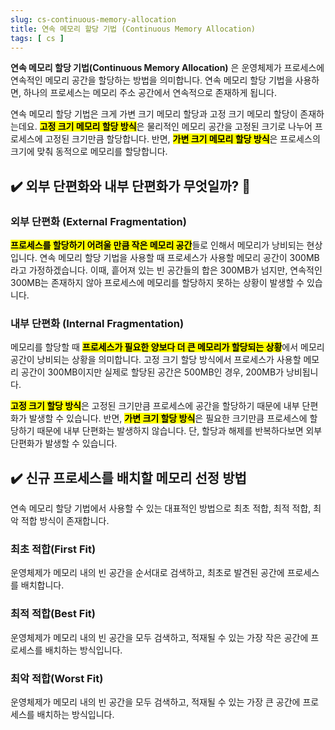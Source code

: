 ```yaml
---
slug: cs-continuous-memory-allocation
title: 연속 메모리 할당 기법 (Continuous Memory Allocation)
tags: [ cs ]
---
```


**연속 메모리 할당 기법(Continuous Memory Allocation)** 은 운영체제가 프로세스에 연속적인 메모리 공간을 할당하는 방법을 의미합니다. 연속 메모리 할당 기법을 사용하면, 하나의 프로세스는 메모리 주소 공간에서 연속적으로 존재하게 됩니다.

연속 메모리 할당 기법은 크게 가변 크기 메모리 할당과 고정 크기 메모리 할당이 존재하는데요. <mark>**고정 크기 메모리 할당 방식**</mark>은 물리적인 메모리 공간을 고정된 크기로 나누어 프로세스에 고정된 크기만큼 할당합니다. 반면, <mark>**가변 크기 메모리 할당 방식**</mark>은 프로세스의 크기에 맞춰 동적으로 메모리를 할당합니다.

## ✔️ 외부 단편화와 내부 단편화가 무엇일까? 🤔
### 외부 단편화 (External Fragmentation)
<mark>**프로세스를 할당하기 어려울 만큼 작은 메모리 공간**</mark>들로 인해서 메모리가 낭비되는 현상입니다. 연속 메모리 할당 기법을 사용할 때 프로세스가 사용할 메모리 공간이 300MB라고 가정하겠습니다. 이때, 흩어져 있는 빈 공간들의 합은 300MB가 넘지만, 연속적인 300MB는 존재하지 않아 프로세스에 메모리를 할당하지 못하는 상황이 발생할 수 있습니다.

### 내부 단편화 (Internal Fragmentation)
메모리를 할당할 때 <mark>**프로세스가 필요한 양보다 더 큰 메모리가 할당되는 상황**</mark>에서 메모리 공간이 낭비되는 상황을 의미합니다. 고정 크기 할당 방식에서 프로세스가 사용할 메모리 공간이 300MB이지만 실제로 할당된 공간은 500MB인 경우, 200MB가 낭비됩니다.

<mark>**고정 크기 할당 방식**</mark>은 고정된 크기만큼 프로세스에 공간을 할당하기 때문에 내부 단편화가 발생할 수 있습니다. 반면, <mark>**가변 크기 할당 방식**</mark>은 필요한 크기만큼 프로세스에 할당하기 때문에 내부 단편화는 발생하지 않습니다. 단, 할당과 해제를 반복하다보면 외부 단편화가 발생할 수 있습니다.

## ✔️ 신규 프로세스를 배치할 메모리 선정 방법
연속 메모리 할당 기법에서 사용할 수 있는 대표적인 방법으로 최초 적합, 최적 적합, 최악 적합 방식이 존재합니다.

### 최초 적합(First Fit)
운영체제가 메모리 내의 빈 공간을 순서대로 검색하고, 최초로 발견된 공간에 프로세스를 배치합니다.

### 최적 적합(Best Fit)
운영체제가 메모리 내의 빈 공간을 모두 검색하고, 적재될 수 있는 가장 작은 공간에 프로세스를 배치하는 방식입니다.

### 최악 적합(Worst Fit)
운영체제가 메모리 내의 빈 공간을 모두 검색하고, 적재될 수 있는 가장 큰 공간에 프로세스를 배치하는 방식입니다.